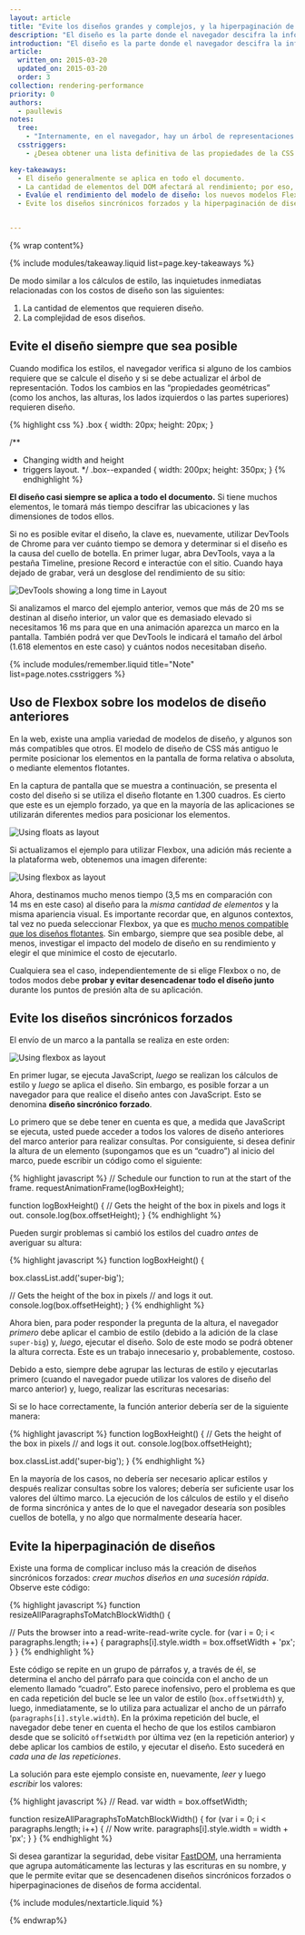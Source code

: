 ```yaml
---
layout: article
title: "Evite los diseños grandes y complejos, y la hiperpaginación de diseños"
description: "El diseño es la parte donde el navegador descifra la información geométrica de los elementos: su tamaño y ubicación en la página. Cada elemento posee información explícita o implícita sobre el tamaño, según la CSS (Hoja de estilos en cascada) que se utilizó, los contenidos del elemento o un elemento principal. Este proceso se denomina Diseño en los navegadores Blink, WebKit e Internet Explorer. En los navegadores basados en Gecko, como Firefox, esto se denomina Redistribución, pero los procesos, en realidad, son los mismos."
introduction: "El diseño es la parte donde el navegador descifra la información geométrica de los elementos: su tamaño y ubicación en la página. Cada elemento posee información explícita o implícita sobre el tamaño, según la CSS (Hoja de estilos en cascada) que se utilizó, los contenidos del elemento o un elemento principal. El proceso se denomina Diseño en Chrome, Opera, Safari e Internet Explorer. En Firefox, se denomina Redistribución, pero el proceso, en realidad, es el mismo."
article:
  written_on: 2015-03-20
  updated_on: 2015-03-20
  order: 3
collection: rendering-performance
priority: 0
authors:
  - paullewis
notes:
  tree:
    - "Internamente, en el navegador, hay un árbol de representaciones que se crea a partir del DOM (Modelo de objetos del documento) y que es una representación de todos los elementos que se deben dibujar en la pantalla del dispositivo. Allí se incluye toda la información visual sobre los elementos: colores, dimensiones, ubicación, etc. Sin embargo, si un elemento posee el estilo display: none, este no se incluirá en el árbol de representación. De manera similar, si un elemento posee un seudoelemento (:after, :before), este no aparecerá en el DOM, pero existirá en el árbol de representación."
  csstriggers:
    - ¿Desea obtener una lista definitiva de las propiedades de la CSS que desencadenan el diseño, la pintura o la composición? Consulte <a href="http://csstriggers.com/">Desencadenadores de CSS</a>.

key-takeaways:
  - El diseño generalmente se aplica en todo el documento.
  - La cantidad de elementos del DOM afectará al rendimiento; por eso, debe evitar el desencadenamiento de diseño siempre que sea posible.
  - Evalúe el rendimiento del modelo de diseño: los nuevos modelos Flexbox generalmente son más rápidos que los modelos Flexbox anteriores o que los modelos de diseño flotantes.
  - Evite los diseños sincrónicos forzados y la hiperpaginación de diseños; lea los valores de estilo y luego realice los cambios en el estilo.


---
```

{% wrap content%}

{% include modules/takeaway.liquid list=page.key-takeaways %}

De modo similar a los cálculos de estilo, las inquietudes inmediatas relacionadas con los costos de diseño son las siguientes:

1. La cantidad de elementos que requieren diseño.
2. La complejidad de esos diseños.

## Evite el diseño siempre que sea posible

Cuando modifica los estilos, el navegador verifica si alguno de los cambios requiere que se calcule el diseño y si se debe actualizar el árbol de representación. Todos los cambios en las “propiedades geométricas” (como los anchos, las alturas, los lados izquierdos o las partes superiores) requieren diseño.

{% highlight css %}
.box {
  width: 20px;
  height: 20px;
}

/**
 * Changing width and height
 * triggers layout.
 */
.box--expanded {
  width: 200px;
  height: 350px;
}
{% endhighlight %}

**El diseño casi siempre se aplica a todo el documento.** Si tiene muchos elementos, le tomará más tiempo descifrar las ubicaciones y las dimensiones de todos ellos.

Si no es posible evitar el diseño, la clave es, nuevamente, utilizar DevTools de Chrome para ver cuánto tiempo se demora y determinar si el diseño es la causa del cuello de botella. En primer lugar, abra DevTools, vaya a la pestaña Timeline, presione Record e interactúe con el sitio. Cuando haya dejado de grabar, verá un desglose del rendimiento de su sitio:

<img src="images/avoid-large-complex-layouts-and-layout-thrashing/big-layout.jpg" class="g--centered" alt="DevTools showing a long time in Layout" />

Si analizamos el marco del ejemplo anterior, vemos que más de 20 ms se destinan al diseño interior, un valor que es demasiado elevado si necesitamos 16 ms para que en una animación aparezca un marco en la pantalla. También podrá ver que DevTools le indicará el tamaño del árbol (1.618 elementos en este caso) y cuántos nodos necesitaban diseño.

{% include modules/remember.liquid title="Note" list=page.notes.csstriggers %}

## Uso de Flexbox sobre los modelos de diseño anteriores
En la web, existe una amplia variedad de modelos de diseño, y algunos son más compatibles que otros. El modelo de diseño de CSS más antiguo le permite posicionar los elementos en la pantalla de forma relativa o absoluta, o mediante elementos flotantes.

En la captura de pantalla que se muestra a continuación, se presenta el costo del diseño si se utiliza el diseño flotante en 1.300 cuadros. Es cierto que este es un ejemplo forzado, ya que en la mayoría de las aplicaciones se utilizarán diferentes medios para posicionar los elementos.

<img src="images/avoid-large-complex-layouts-and-layout-thrashing/layout-float.jpg" class="g--centered" alt="Using floats as layout" />

Si actualizamos el ejemplo para utilizar Flexbox, una adición más reciente a la plataforma web, obtenemos una imagen diferente:

<img src="images/avoid-large-complex-layouts-and-layout-thrashing/layout-flex.jpg" class="g--centered" alt="Using flexbox as layout" />

Ahora, destinamos mucho menos tiempo (3,5 ms en comparación con 14 ms en este caso) al diseño para la _misma cantidad de elementos_ y la misma apariencia visual. Es importante recordar que, en algunos contextos, tal vez no pueda seleccionar Flexbox, ya que es [mucho menos compatible que los diseños flotantes](http://caniuse.com/#search=flexbox). Sin embargo, siempre que sea posible debe, al menos, investigar el impacto del modelo de diseño en su rendimiento y elegir el que minimice el costo de ejecutarlo.

Cualquiera sea el caso, independientemente de si elige Flexbox o no, de todos modos debe **probar y evitar desencadenar todo el diseño junto** durante los puntos de presión alta de su aplicación.

## Evite los diseños sincrónicos forzados
El envío de un marco a la pantalla se realiza en este orden:

<img src="images/avoid-large-complex-layouts-and-layout-thrashing/frame.jpg" class="g--centered" alt="Using flexbox as layout" />

En primer lugar, se ejecuta JavaScript, _luego_ se realizan los cálculos de estilo y _luego_ se aplica el diseño. Sin embargo, es posible forzar a un navegador para que realice el diseño antes con JavaScript. Esto se denomina **diseño sincrónico forzado**.

Lo primero que se debe tener en cuenta es que, a medida que JavaScript se ejecuta, usted puede acceder a todos los valores de diseño anteriores del marco anterior para realizar consultas. Por consiguiente, si desea definir la altura de un elemento (supongamos que es un “cuadro”) al inicio del marco, puede escribir un código como el siguiente:

{% highlight javascript %}
// Schedule our function to run at the start of the frame.
requestAnimationFrame(logBoxHeight);

function logBoxHeight() {
  // Gets the height of the box in pixels and logs it out.
  console.log(box.offsetHeight);
}
{% endhighlight %}

Pueden surgir problemas si cambió los estilos del cuadro _antes_ de averiguar su altura:

{% highlight javascript %}
function logBoxHeight() {

  box.classList.add('super-big');

  // Gets the height of the box in pixels
  // and logs it out.
  console.log(box.offsetHeight);
}
{% endhighlight %}

Ahora bien, para poder responder la pregunta de la altura, el navegador _primero_ debe aplicar el cambio de estilo (debido a la adición de la clase `super-big`) y, _luego_, ejecutar el diseño. Solo de este modo se podrá obtener la altura correcta. Este es un trabajo innecesario y, probablemente, costoso.

Debido a esto, siempre debe agrupar las lecturas de estilo y ejecutarlas primero (cuando el navegador puede utilizar los valores de diseño del marco anterior) y, luego, realizar las escrituras necesarias:

Si se lo hace correctamente, la función anterior debería ser de la siguiente manera:

{% highlight javascript %}
function logBoxHeight() {
  // Gets the height of the box in pixels
  // and logs it out.
  console.log(box.offsetHeight);

  box.classList.add('super-big');
}
{% endhighlight %}

En la mayoría de los casos, no debería ser necesario aplicar estilos y después realizar consultas sobre los valores; debería ser suficiente usar los valores del último marco. La ejecución de los cálculos de estilo y el diseño de forma sincrónica y antes de lo que el navegador desearía son posibles cuellos de botella, y no algo que normalmente desearía hacer.

## Evite la hiperpaginación de diseños
Existe una forma de complicar incluso más la creación de diseños sincrónicos forzados: _crear muchos diseños en una sucesión rápida_. Observe este código:

{% highlight javascript %}
function resizeAllParagraphsToMatchBlockWidth() {

  // Puts the browser into a read-write-read-write cycle.
  for (var i = 0; i < paragraphs.length; i++) {
    paragraphs[i].style.width = box.offsetWidth + 'px';
  }
}
{% endhighlight %}

Este código se repite en un grupo de párrafos y, a través de él, se determina el ancho del párrafo para que coincida con el ancho de un elemento llamado “cuadro”. Esto parece inofensivo, pero el problema es que en cada repetición del bucle se lee un valor de estilo (`box.offsetWidth`) y, luego, inmediatamente, se lo utiliza para actualizar el ancho de un párrafo (`paragraphs[i].style.width`). En la próxima repetición del bucle, el navegador debe tener en cuenta el hecho de que los estilos cambiaron desde que se solicitó `offsetWidth` por última vez (en la repetición anterior) y debe aplicar los cambios de estilo, y ejecutar el diseño. Esto sucederá en _cada una de las repeticiones_.

La solución para este ejemplo consiste en, nuevamente, _leer_ y luego _escribir_ los valores:

{% highlight javascript %}
// Read.
var width = box.offsetWidth;

function resizeAllParagraphsToMatchBlockWidth() {
  for (var i = 0; i < paragraphs.length; i++) {
    // Now write.
    paragraphs[i].style.width = width + 'px';
  }
}
{% endhighlight %}

Si desea garantizar la seguridad, debe visitar [FastDOM](https://github.com/wilsonpage/fastdom), una herramienta que agrupa automáticamente las lecturas y las escrituras en su nombre, y que le permite evitar que se desencadenen diseños sincrónicos forzados o hiperpaginaciones de diseños de forma accidental.

{% include modules/nextarticle.liquid %}

{% endwrap%}
